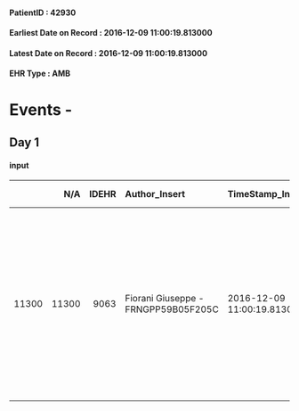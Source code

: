 
#### PatientID : 42930
#### Earliest Date on Record : 2016-12-09 11:00:19.813000
#### Latest Date on Record : 2016-12-09 11:00:19.813000
#### EHR Type : AMB

# Events - 

## Day 1

#### input
|       |    N/A |   IDEHR | Author_Insert                       | TimeStamp_Insert           | EHRType   |   PatientID |   IDDigitalSignDocument | persone_vicine   |   Unnamed: 0_x.1 |   IDANAMNESI_SOCIALE | Patient   | FamigliaAltro   | Paziente_T   | FamigliaAltro_T   |   Non_Rilevabile_x.1 | Note_Non_Rilevabile_x.1   | opt_Problemi   | Note_I                                                                                                                                                   | opt_paziente_a   | opt_famiglia_a   | opt_adeguatezza   | opt_paziente_solo   | ds_note_con                                                                                                                                                                      | opt_presente_assente   | Presenza_minori   | Caregiver_principale   | opt_capacita     | opt_necessario   | opt_presente   | opt_risorse_ec   | opt_paziente_psi   | opt_Ins_vol   | opt_paziente_ad   | opt_caregiver_ad   | opt_esenzione   | opt_inv_civile   |   invalidita_perc | ds_codice_es   | Needs     | Fragility   | opt_disponibilita_f   | opt_indennita_acc   | opt_legge   | opt_famiglia_psi   | opt_disponibilit_paz   |
|------:|-------:|--------:|:------------------------------------|:---------------------------|:----------|------------:|------------------------:|:-----------------|-----------------:|---------------------:|:----------|:----------------|:-------------|:------------------|---------------------:|:--------------------------|:---------------|:---------------------------------------------------------------------------------------------------------------------------------------------------------|:-----------------|:-----------------|:------------------|:--------------------|:---------------------------------------------------------------------------------------------------------------------------------------------------------------------------------|:-----------------------|:------------------|:-----------------------|:-----------------|:-----------------|:---------------|:-----------------|:-------------------|:--------------|:------------------|:-------------------|:----------------|:-----------------|------------------:|:---------------|:----------|:------------|:----------------------|:--------------------|:------------|:-------------------|:-----------------------|
| 11300 |  11300 |    9063 | Fiorani Giuseppe - FRNGPP59B05F205C | 2016-12-09 11:00:19.813000 | AMB       |       42930 |                  576891 | N/A              |             4805 |                 3110 | No#0      | Si#1            | No#0         | Si#1              |                    0 | NR                        | No#0           | Pz non consapevole del suo stato per peggioramento dei livelli cognitivi. I figli sono stati resi edotti nel merito dell'assenza di spazi di trattamento | Indefinite#2     | Congruenti#1     | Si#1              | Si#1                | Il pz √® vedovo dal 94 e vive solo. Dopo la dimissione verr√† assistito da una badante. Due figli fuori casa: il figlio Salvatore vive nello stesso caseggiato ed √® di supporto | Presente#1             | No#0              | il figlio Salvatore    | Incrementabile#1 | Si#1             | No#0           | Adeguate#1       | No#0               | No#0          | Problematica#0    | Totale#2           | Si#1            | Si#1             |               100 | IC14           | Clinici#0 | nessuna#0   | Si#1                  | Si#1                | No#0        | No#0               | Da verificare#2        |


